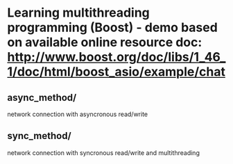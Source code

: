 Learning multithreading programming (Boost) - demo
based on available online resource
doc: http://www.boost.org/doc/libs/1_46_1/doc/html/boost_asio/example/chat
=========
async_method/ 
------
network connection with asyncronous read/write

sync_method/
-------
network connection with syncronous read/write and multithreading


